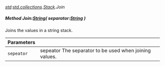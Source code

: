 _[std](../../modules/std/std-module.md):[std.collections](../../modules/std/std-collections.md).[Stack<T>](../../modules/std/std-collections-stack.md).Join_
##### Method Join:[String](../../modules/wonkey/wonkey-types-string.md)( separator:[String](../../modules/wonkey/wonkey-types-string.md) )
Joins the values in a string stack.

| Parameters |    |
|:-----------|:---|
| `sepeator` | sepeator The separator to be used when joining values. |
